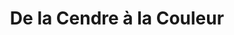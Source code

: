 ---
title: "De la Cendre à la Couleur"
url: /bize-minervois/de-la-cendre-a-la-couleur/
shop: poterie
---